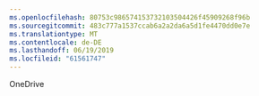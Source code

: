 ```yaml
---
ms.openlocfilehash: 80753c986574153732103504426f45909268f96b
ms.sourcegitcommit: 483c777a1537ccab6a2a2da6a5d1fe4470dd0e7e
ms.translationtype: MT
ms.contentlocale: de-DE
ms.lasthandoff: 06/19/2019
ms.locfileid: "61561747"
---
```

OneDrive